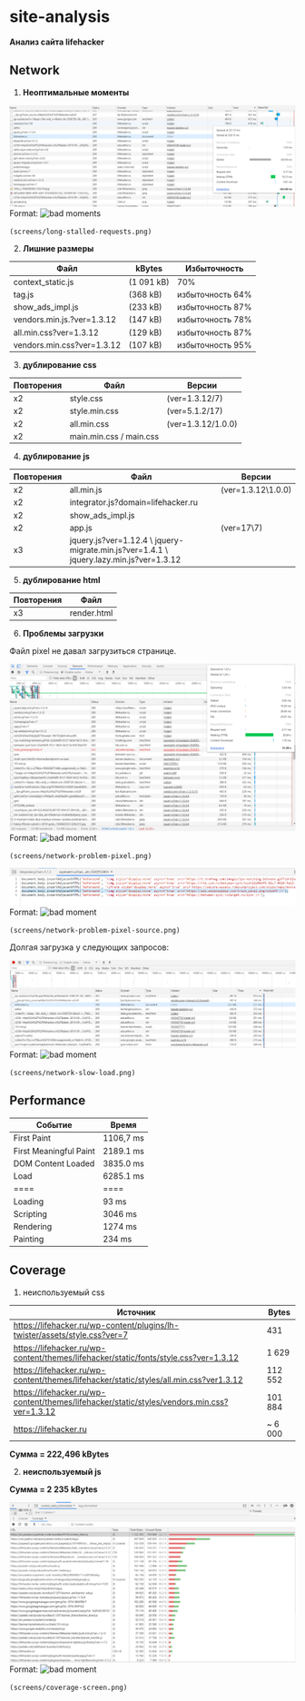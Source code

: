 # site-analysis

**Анализ сайта lifehacker**

## Network

1. **Неоптимальные моменты**

![bad moments](/screens/long-stalled-requests.png)
Format: ![bad  moments](url)

`(screens/long-stalled-requests.png)`

2. **Лишние размеры**

Файл | kBytes | Избыточность
---- | ------ | ------------
context_static.js | (1 091 kB) | 70%
tag.js | (368 kB) | избыточность 64%
show_ads_impl.js | (233 kB) | избыточность 87%
vendors.min.js.?ver=1.3.12 | (147 kB) | избыточность 78%
all.min.css?ver=1.3.12 | (129 kB) | избыточность 87%
vendors.min.css?ver=1.3.12 | (107 kB) | избыточность 95%

3. **дублирование css**

Повторения | Файл | Версии
---------- | ---- | ------
x2 | style.css | (ver=1.3.12/7)
x2 | style.min.css | (ver=5.1.2/17)
x2 | all.min.css | (ver=1.3.12/1.0.0)
x2 | main.min.css / main.css | 

4. **дублирование js**

Повторения | Файл | Версии
---------- | ---- | ------
x2 | all.min.js | (ver=1.3.12\1.0.0)
x2 | integrator.js?domain=lifehacker.ru | 
x2 | show_ads_impl.js | 
x2 | app.js | (ver=17\7)
x3 | jquery.js?ver=1.12.4 \ jquery-migrate.min.js?ver=1.4.1 \ jquery.lazy.min.js?ver=1.3.12 | 

5. **дублирование html**

Повторения | Файл
---------- | ----
x3 | render.html

6. **Проблемы загрузки**

Файл pixel не давал загрузиться странице.

![bad moment](/screens/network-problem-pixel.png)
Format: ![bad  moment](url)

`(screens/network-problem-pixel.png)`


![bad moment](/screens/network-problem-pixel-source.png)
Format: ![bad  moment](url)

`(screens/network-problem-pixel-source.png)`



Долгая загрузка у следующих запросов:

![bad moment](/screens/network-slow-load.png)
Format: ![bad  moment](url)

`(screens/network-slow-load.png)`


## Performance

Событие | Время
------- | -----
First Paint | 1106,7 ms
First Meaningful Paint | 2189.1 ms
DOM Content Loaded | 3835.0 ms
Load | 6285.1 ms
====  | ====
Loading | 93 ms
Scripting | 3046 ms
Rendering | 1274 ms
Painting | 234 ms

## Coverage

1. неиспользуемый css

Источник | Bytes
-------- | -----
https://lifehacker.ru/wp-content/plugins/lh-twister/assets/style.css?ver=7 | 431
https://lifehacker.ru/wp-content/themes/lifehacker/static/fonts/style.css?ver=1.3.12 | 1 629
https://lifehacker.ru/wp-content/themes/lifehacker/static/styles/all.min.css?ver1.3.12 | 112 552
https://lifehacker.ru/wp-content/themes/lifehacker/static/styles/vendors.min.css?ver=1.3.12 | 101 884
https://lifehacker.ru | ~ 6 000

**Сумма = 222,496 kBytes**

2. **неиспользуемый js**

**Сумма = 2 235 kBytes**

![bad moment](/screens/coverage-screen.png)
Format: ![bad  moment](url)

`(screens/coverage-screen.png)`
